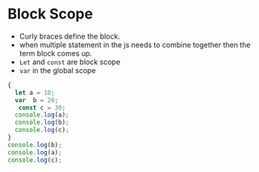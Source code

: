 # Block Scope 
- Curly braces define the block.
- when multiple statement in the js needs to combine together then the term block comes up.
- `Let` and `const` are block scope 
- `var` in the global scope

``` js
{
  let a = 10;
  var  b = 20;
   const c = 30;
  console.log(a);
  console.log(b);
  console.log(c);
}
console.log(b);
console.log(a);
console.log(c);
```
